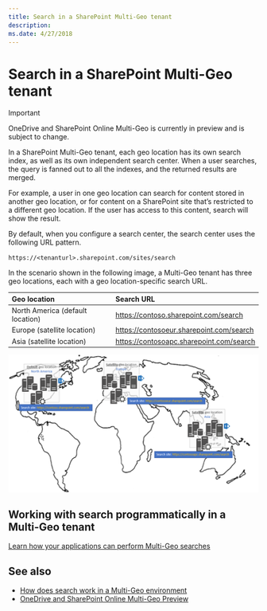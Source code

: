 ```yaml
---
title: Search in a SharePoint Multi-Geo tenant
description: 
ms.date: 4/27/2018
---
```


# Search in a SharePoint Multi-Geo tenant

> [!IMPORTANT] 
> OneDrive and SharePoint Online Multi-Geo is currently in preview and is subject to change.

In a SharePoint Multi-Geo tenant, each geo location has its own search index, as well as its own independent search center. When a user searches, the query is fanned out to all the indexes, and the returned results are merged.

For example, a user in one geo location can search for content stored in another geo location, or for content on a SharePoint site that’s restricted to a different geo location. If the user has access to this content, search will show the result. 

By default, when you configure a search center, the search center uses the following URL pattern.

```
https://<tenanturl>.sharepoint.com/sites/search
```

In the scenario shown in the following image, a Multi-Geo tenant has three geo locations, each with a geo location-specific search URL.

|**Geo location**|**Search URL**|
|:---------------|:-------------|
|North America (default location)|https://contoso.sharepoint.com/search|
|Europe (satellite location)|https://contosoeur.sharepoint.com/search|
|Asia (satellite location)|https://contosoapc.sharepoint.com/search|


![World map showing geo locations in North America, Europe, and Asia with tenant-specific search site URLs](media/multigeo/multigeosearch_intro.png)

## Working with search programmatically in a Multi-Geo tenant
[Learn how your applications can perform Multi-Geo searches](https://docs.microsoft.com/en-us/office365/enterprise/configure-search-for-multi-geo#get-custom-search-applications-to-show-results-from-all-or-some-geo-locations)


## See also

- [How does search work in a Multi-Geo environment](https://docs.microsoft.com/en-us/office365/enterprise/configure-search-for-multi-geo#how-does-search-work-in-a-multi-geo-environment)
- [OneDrive and SharePoint Online Multi-Geo Preview](multigeo-introduction.md)
